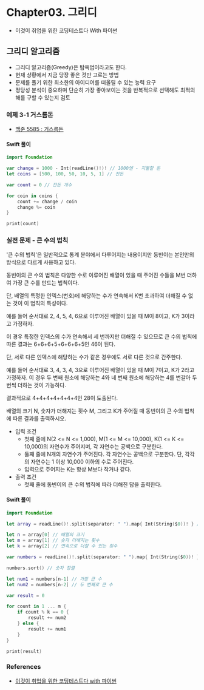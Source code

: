 # Chapter03. 그리디
- 이것이 취업을 위한 코딩테스트다 With 파이썬 

## 그리디 알고리즘
- 그리디 알고리즘(Greedy)은 탐욕법이라고도 한다.
- 현재 상황에서 지금 당장 좋은 것만 고르는 방법
- 문제를 풀기 위한 최소한의 아이디어를 떠올릴 수 있는 능력 요구
- 정당성 분석이 중요하며 단순히 가장 좋아보이는 것을 반복적으로 선택해도 최적의 해를 구할 수 있는지 검토

### 예제 3-1 거스름돈
- [백준 5585 : 거스름돈](https://www.acmicpc.net/problem/5585)

#### Swift 풀이
```swift
import Foundation

var change = 1000 - Int(readLine()!)! // 1000엔 - 지불할 돈
let coins = [500, 100, 50, 10, 5, 1] // 잔돈

var count = 0 // 잔돈 개수

for coin in coins {
    count += change / coin
    change %= coin
}

print(count)
```

### 실전 문제 - 큰 수의 법칙

'큰 수의 법칙'은 일반적으로 통계 분야에서 다루어지는 내용이지만 동빈이는 본인만의 방식으로 다르게 사용하고 있다.

동빈이의 큰 수의 법칙은 다양한 수로 이루어진 배열이 있을 때 주어진 수들을 M번 더하여 가장 큰 수를 만드는 법칙이다.

단, 배열의 특정한 인덱스(번호)에 해당하는 수가 연속해서 K번 초과하여 더해질 수 없는 것이 이 법칙의 특성이다.

예를 들어 순서대로 2, 4, 5, 4, 6으로 이루어진 배열이 있을 때 M이 8이고, K가 3이라고 가정하자.

이 경우 특정한 인덱스의 수가 연속해서 세 번까지만 더해질 수 있으므로 큰 수의 법칙에 따른 결과는 6+6+6+5+6+6+6+5인 46이 된다.

단, 서로 다른 인덱스에 해당하는 수가 같은 경우에도 서로 다른 것으로 간주한다.

예를 들어 순서대로 3, 4, 3, 4, 3으로 이루어진 배열이 있을 때 M이 7이고, K가 2라고 가정하자. 이 경우 두 번째 원소에 해당하는 4와 네 번째 원소에 해당하는 4를 번갈아 두 번씩 더하는 것이 가능하다.

결과적으로 4+4+4+4+4+4+4인 28이 도출된다.

배열의 크기 N, 숫자가 더해지는 횟수 M, 그리고 K가 주어질 때 동빈이의 큰 수의 법칙에 따른 결과를 출력하시오.

- 입력 조건
    - 첫째 줄에 N(2 <= N <= 1,000), M(1 <= M <= 10,000), K(1 <= K <= 10,000)의 자연수가 주어지며, 각 자연수는 공백으로 구분한다.
    - 둘째 줄에 N개의 자연수가 주어진다. 각 자연수는 공백으로 구분한다. 단, 각각의 자연수는 1 이상 10,000 이하의 수로 주어진다.
    - 입력으로 주어지는 K는 항상 M보다 작거나 같다.
- 출력 조건
    - 첫째 줄에 동빈이의 큰 수의 법칙에 따라 더해진 답을 출력한다.

#### Swift 풀이
```swift
import Foundation

let array = readLine()!.split(separator: " ").map{ Int(String($0))! } // 공백으로 구분하여 입력받기

let n = array[0] // 배열의 크기
let m = array[1] // 숫자 더해지는 횟수
let k = array[2] // 연속으로 더할 수 있는 횟수

var numbers = readLine()!.split(separator: " ").map{ Int(String($0))! } // 숫자 배열

numbers.sort() // 숫자 정렬

let num1 = numbers[n-1] // 가장 큰 수
let num2 = numbers[n-2] // 두 번째로 큰 수

var result = 0

for count in 1 ... m {
	if count % k == 0 {
		result += num2
	} else {
		result += num1
	}
}

print(result)
```

### References
- [이것이 취업을 위한 코딩테스트다 with 파이썬](https://www.youtube.com/playlist?list=PLRx0vPvlEmdAghTr5mXQxGpHjWqSz0dgC)